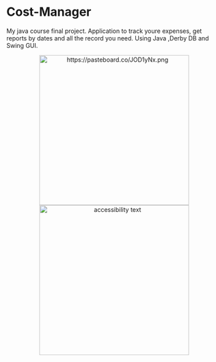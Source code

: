 # Cost-Manager

My java course final project.
Application to track youre expenses, get reports by dates and all the record you need.
Using Java ,Derby DB and Swing GUI.

<p align="center">
  <img src="https://pasteboard.co/JOD1yNx.png
" width="350" title="https://pasteboard.co/JOD1yNx.png
">
  <img src="https://pasteboard.co/JOD1yNx.png
" width="350" alt="accessibility text">
</p>
